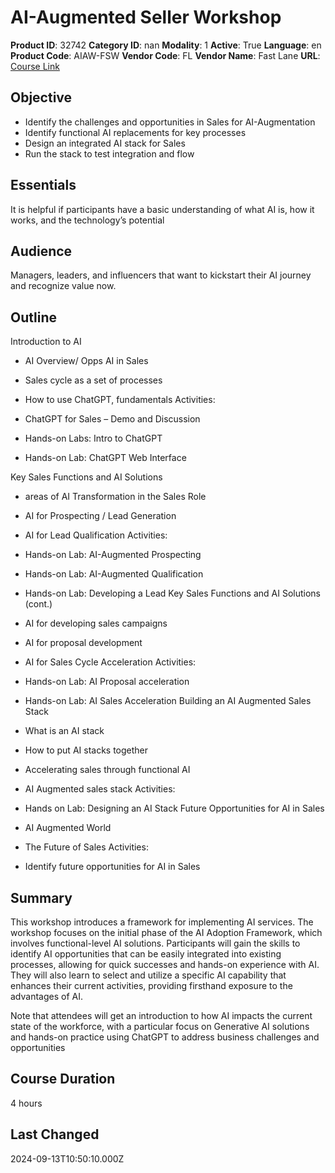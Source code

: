 # AI-Augmented Seller Workshop

**Product ID**: 32742
**Category ID**: nan
**Modality**: 1
**Active**: True
**Language**: en
**Product Code**: AIAW-FSW
**Vendor Code**: FL
**Vendor Name**: Fast Lane
**URL**: [Course Link](https://www.fastlaneus.com/course/training-aiaw-fsw)

## Objective
- Identify the challenges and opportunities in Sales for AI-Augmentation
- Identify functional AI replacements for key processes
- Design an integrated AI stack for Sales
- Run the stack to test integration and flow

## Essentials
It is helpful if participants have a basic understanding of what AI is, how it works, and the technology’s potential

## Audience
Managers, leaders, and influencers that want to kickstart their AI journey and recognize value now.

## Outline
Introduction to AI 


- AI Overview/ Opps AI in Sales
- Sales cycle as a set of processes
- How to use ChatGPT, fundamentals
Activities: 



- ChatGPT for Sales – Demo and Discussion
- Hands-on Labs: Intro to ChatGPT
- Hands-on Lab: ChatGPT Web Interface

Key Sales Functions and AI Solutions 


- areas of AI Transformation in the Sales Role
- AI for Prospecting / Lead Generation
- AI for Lead Qualification
Activities: 



- Hands-on Lab: AI-Augmented Prospecting
- Hands-on Lab: AI-Augmented Qualification
- Hands-on Lab: Developing a Lead
Key Sales Functions and AI Solutions (cont.)


- AI for developing sales campaigns
- AI for proposal development
- AI for Sales Cycle Acceleration
Activities: 



- Hands-on Lab: AI Proposal acceleration
- Hands-on Lab: AI  Sales Acceleration
Building an AI Augmented Sales Stack 


- What is an AI stack
- How to put AI stacks together
- Accelerating sales through functional AI
- AI Augmented sales stack
Activities: 



- Hands on Lab: Designing an AI Stack
Future Opportunities for AI in Sales  


- AI Augmented World
- The Future of Sales
Activities: 



- Identify future opportunities for AI in Sales

## Summary
This workshop introduces a framework for implementing AI services. The workshop focuses on the initial phase of the AI Adoption Framework, which involves functional-level AI solutions. Participants will gain the skills to identify AI opportunities that can be easily integrated into existing processes, allowing for quick successes and hands-on experience with AI. They will also learn to select and utilize a specific AI capability that enhances their current activities, providing firsthand exposure to the advantages of AI.

Note that attendees will get an introduction to how AI impacts the current state of the workforce, with a particular focus on Generative AI solutions and hands-on practice using ChatGPT to address business challenges and opportunities

## Course Duration
4 hours

## Last Changed
2024-09-13T10:50:10.000Z
